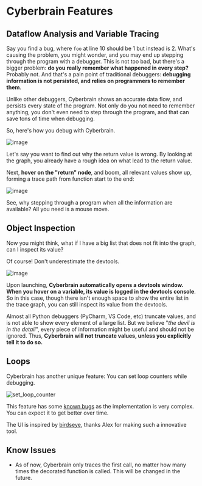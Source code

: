 # Cyberbrain Features

## Dataflow Analysis and Variable Tracing
 
Say you find a bug, where `foo` at line 10 should be 1 but instead is 2. What's causing the problem, you might wonder, and you may end up stepping through the program with a debugger. This is not too bad, but there's a bigger problem: **do you really remember what happened in every step?** Probably not. And that's a pain point of traditional debuggers: **debugging information is not persisted, and relies on programmers to remember them**.

Unlike other debuggers, Cyberbrain shows an accurate data flow, and persists every state of the program. Not only do you not need to remember anything, you don't even need to step through the program, and that can save tons of time when debugging.

So, here's how you debug with Cyberbrain.

![image](https://user-images.githubusercontent.com/2592205/95420137-d6ddd400-08ef-11eb-9464-aa10cfbc75ed.png)

Let's say you want to find out why the return value is wrong. By looking at the graph, you already have a rough idea on what lead to the return value.

Next, **hover on the "return" node**, and boom, all relevant values show up, forming a trace path from function start to the end:

![image](https://user-images.githubusercontent.com/2592205/95420475-59ff2a00-08f0-11eb-9340-0c77ea569b92.png)

See, why stepping through a program when all the information are available? All you need is a mouse move.

## Object Inspection

Now you might think, what if I have a big list that does not fit into the graph, can I inspect its value?

Of course! Don't underestimate the devtools.

![image](https://user-images.githubusercontent.com/2592205/95421146-ac8d1600-08f1-11eb-9807-6983da7b108e.png)

Upon launching, **Cyberbrain automatically opens a devtools window. When you hover on a variable, its value is logged in the devtools console**. So in this case, though there isn't enough space to show the entire list in the trace graph, you can still inspect its value from the devtools.

Almost all Python debuggers (PyCharm, VS Code, etc) truncate values, and is not able to show every element of a large list. But we believe "*the devil is in the detail*", every piece of information might be useful and should not be ignored. Thus, **Cyberbrain will not truncate values, unless you explicitly tell it to do so.**

## Loops

Cyberbrain has another unique feature: You can set loop counters while debugging.

![set_loop_counter](https://user-images.githubusercontent.com/2592205/95424989-6edfbb80-08f8-11eb-94bd-208f8798c555.gif)

This feature has some [known bugs](https://github.com/laike9m/Cyberbrain/issues?q=is%3Aissue+is%3Aopen+sort%3Aupdated-desc+label%3Aloop) as the implementation is very complex. You can expect it to get better over time.

The UI is inspired by [birdseye](https://github.com/alexmojaki/birdseye), thanks Alex for making such a innovative tool.

## Know Issues

- As of now, Cyberbrain only traces the first call, no matter how many times the decorated function is called. This will be changed in the future.